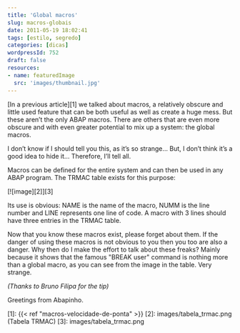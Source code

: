 ```yaml
---
title: 'Global macros'
slug: macros-globais
date: 2011-05-19 18:02:41
tags: [estilo, segredo]
categories: [dicas]
wordpressId: 752
draft: false
resources:
- name: featuredImage
  src: 'images/thumbnail.jpg'
---
```

[In a previous article][1] we talked about macros, a relatively obscure and little used feature that can be both useful as well as create a huge mess. But these aren’t the only ABAP macros. There are others that are even more obscure and with even greater potential to mix up a system: the global macros.

I don’t know if I should tell you this, as it’s so strange…
But, I don’t think it’s a good idea to hide it…
Therefore, I’ll tell all.

Macros can be defined for the entire system and can then be used in any ABAP program. The TRMAC table exists for this purpose:

[![image][2]][3]

Its use is obvious: NAME is the name of the macro, NUMM is the line number and LINE represents one line of code. A macro with 3 lines should have three entries in the TRMAC table.

Now that you know these macros exist, please forget about them. If the danger of using these macros is not obvious to you then you too are also a danger. Why then do I make the effort to talk about these freaks? Mainly because it shows that the famous "BREAK user" command is nothing more than a global macro, as you can see from the image in the table. Very strange.

_(Thanks to Bruno Filipa for the tip)_

Greetings from Abapinho.

   [1]: {{< ref "macros-velocidade-de-ponta" >}}
   [2]: images/tabela_trmac.png (Tabela TRMAC)
   [3]: images/tabela_trmac.png
